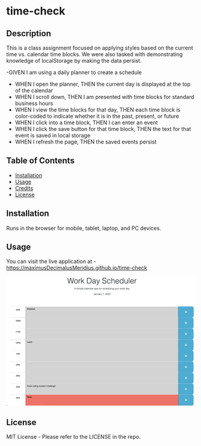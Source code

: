 # time-check

## Description

This is a class assignment focused on applying styles based on the current time vs. calendar time blocks.  We were also tasked with demonstrating knowledge of localStorage by making the data persist.

-GIVEN I am using a daily planner to create a schedule

- WHEN I open the planner, THEN the current day is displayed at the top of the calendar
- WHEN I scroll down, THEN I am presented with time blocks for standard business hours
- WHEN I view the time blocks for that day, THEN each time block is color-coded to indicate whether it is in the past, present, or future
- WHEN I click into a time block, THEN I can enter an event
- WHEN I click the save button for that time block, THEN the text for that event is saved in local storage
- WHEN I refresh the page, THEN the saved events persist

## Table of Contents

- [Installation](#installation)
- [Usage](#usage)
- [Credits](#credits)
- [License](#license)

## Installation

Runs in the browser for mobile, tablet, laptop, and PC devices.

## Usage

You can visit the live application at - https://maximusDecimalusMeridius.github.io/time-check



![site-thumbnail](./assets/images/site-thumbnail.png "Website Thumbnail")

## License

MIT License - Please refer to the LICENSE in the repo.